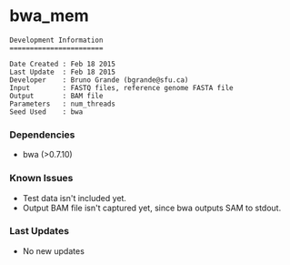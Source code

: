 # bwa_mem

```
Development Information
=======================

Date Created : Feb 18 2015
Last Update  : Feb 18 2015
Developer    : Bruno Grande (bgrande@sfu.ca)
Input        : FASTQ files, reference genome FASTA file
Output       : BAM file 
Parameters   : num_threads
Seed Used    : bwa
```

### Dependencies

- bwa (>0.7.10)

### Known Issues

- Test data isn't included yet. 
- Output BAM file isn't captured yet, since bwa outputs SAM to stdout.

### Last Updates

- No new updates

